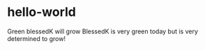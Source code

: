 # hello-world
Green blessedK will grow
BlessedK is very green today but is very determined to grow!
